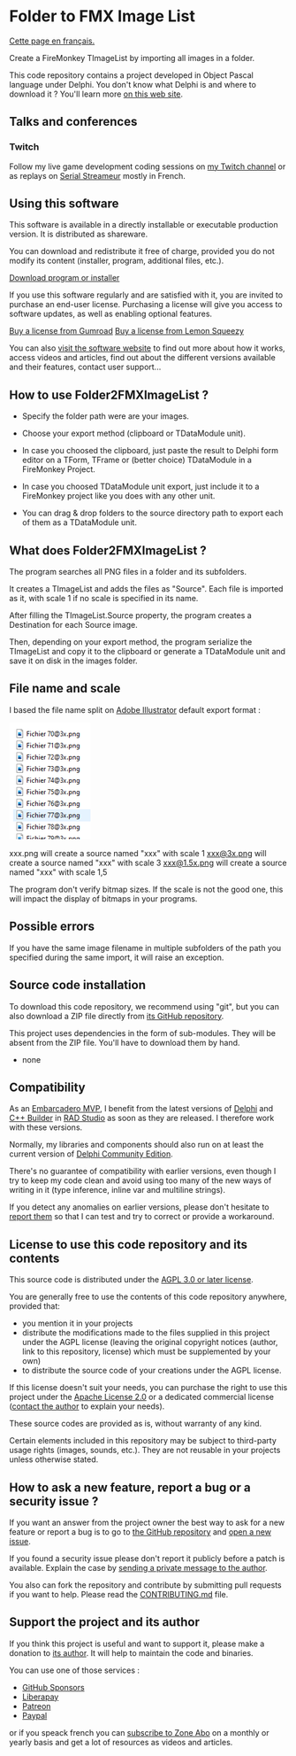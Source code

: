 # Folder to FMX Image List

[Cette page en français.](LISEZMOI.md)

Create a FireMonkey TImageList by importing all images in a folder.

This code repository contains a project developed in Object Pascal language under Delphi. You don't know what Delphi is and where to download it ? You'll learn more [on this web site](https://delphi-resources.developpeur-pascal.fr/).

## Talks and conferences

### Twitch

Follow my live game development coding sessions on [my Twitch channel](https://www.twitch.tv/patrickpremartin) or as replays on [Serial Streameur](https://serialstreameur.fr) mostly in French.

## Using this software

This software is available in a directly installable or executable production version. It is distributed as shareware.

You can download and redistribute it free of charge, provided you do not modify its content (installer, program, additional files, etc.).

[Download program or installer](https://olfsoftware.lemonsqueezy.com/checkout/buy/14bc1e25-f5f0-47a2-b698-5a18f7043d8e)

If you use this software regularly and are satisfied with it, you are invited to purchase an end-user license. Purchasing a license will give you access to software updates, as well as enabling optional features.

[Buy a license from Gumroad](https://boutique.olfsoftware.fr/l/folder2fmximagelist)
[Buy a license from Lemon Squeezy](https://olfsoftware.lemonsqueezy.com/checkout/buy/648c0390-1f77-419e-9648-e4815de984a1)

You can also [visit the software website](https://folder2fmximagelist.olfsoftware.fr/) to find out more about how it works, access videos and articles, find out about the different versions available and their features, contact user support...

## How to use Folder2FMXImageList ?

* Specify the folder path were are your images.

* Choose your export method (clipboard or TDataModule unit).

* In case you choosed the clipboard, just paste the result to Delphi form editor on a TForm, TFrame or (better choice) TDataModule in a FireMonkey Project.

* In case you choosed TDataModule unit export, just include it to a FireMonkey project like you does with any other unit.

* You can drag & drop folders to the source directory path to export each of them as a TDataModule unit.

## What does Folder2FMXImageList ?

The program searches all PNG files in a folder and its subfolders.

It creates a TImageList and adds the files as "Source". Each file is imported as it, with scale 1 if no scale is specified in its name.

After filling the TImageList.Source property, the program creates a Destination for each Source image.

Then, depending on your export method, the program serialize the TImageList and copy it to the clipboard or generate a TDataModule unit and save it on disk in the images folder.

## File name and scale

I based the file name split on [Adobe Illustrator](https://vasur.fr/illustrator) default export format :

![Adobe Illustrator homothetic export sample](https://github.com/DeveloppeurPascal/Folder2FMXImageList/raw/main/screen-captures/04-FilesForHomotheticExport.png)

xxx.png will create a source named "xxx" with scale 1
xxx@3x.png will create a source named "xxx" with scale 3
xxx@1.5x.png will create a source named "xxx" with scale 1,5

The program don't verify bitmap sizes. If the scale is not the good one, this will impact the display of bitmaps in your programs.

## Possible errors

If you have the same image filename in multiple subfolders of the path you specified during the same import, it will raise an exception.

## Source code installation

To download this code repository, we recommend using "git", but you can also download a ZIP file directly from [its GitHub repository](https://github.com/DeveloppeurPascal/Folder2FMXImageList).

This project uses dependencies in the form of sub-modules. They will be absent from the ZIP file. You'll have to download them by hand.

* none

## Compatibility

As an [Embarcadero MVP](https://www.embarcadero.com/resources/partners/mvp-directory), I benefit from the latest versions of [Delphi](https://www.embarcadero.com/products/delphi) and [C++ Builder](https://www.embarcadero.com/products/cbuilder) in [RAD Studio](https://www.embarcadero.com/products/rad-studio) as soon as they are released. I therefore work with these versions.

Normally, my libraries and components should also run on at least the current version of [Delphi Community Edition](https://www.embarcadero.com/products/delphi/starter).

There's no guarantee of compatibility with earlier versions, even though I try to keep my code clean and avoid using too many of the new ways of writing in it (type inference, inline var and multiline strings).

If you detect any anomalies on earlier versions, please don't hesitate to [report them](https://github.com/DeveloppeurPascal/Folder2FMXImageList/issues) so that I can test and try to correct or provide a workaround.

## License to use this code repository and its contents

This source code is distributed under the [AGPL 3.0 or later license](https://choosealicense.com/licenses/agpl-3.0/).

You are generally free to use the contents of this code repository anywhere, provided that:
* you mention it in your projects
* distribute the modifications made to the files supplied in this project under the AGPL license (leaving the original copyright notices (author, link to this repository, license) which must be supplemented by your own)
* to distribute the source code of your creations under the AGPL license.

If this license doesn't suit your needs, you can purchase the right to use this project under the [Apache License 2.0](https://choosealicense.com/licenses/apache-2.0/) or a dedicated commercial license ([contact the author](https://developpeur-pascal.fr/nous-contacter.php) to explain your needs).

These source codes are provided as is, without warranty of any kind.

Certain elements included in this repository may be subject to third-party usage rights (images, sounds, etc.). They are not reusable in your projects unless otherwise stated.

## How to ask a new feature, report a bug or a security issue ?

If you want an answer from the project owner the best way to ask for a new feature or report a bug is to go to [the GitHub repository](https://github.com/DeveloppeurPascal/Folder2FMXImageList) and [open a new issue](https://github.com/DeveloppeurPascal/Folder2FMXImageList/issues).

If you found a security issue please don't report it publicly before a patch is available. Explain the case by [sending a private message to the author](https://developpeur-pascal.fr/nous-contacter.php).

You also can fork the repository and contribute by submitting pull requests if you want to help. Please read the [CONTRIBUTING.md](CONTRIBUTING.md) file.

## Support the project and its author

If you think this project is useful and want to support it, please make a donation to [its author](https://github.com/DeveloppeurPascal). It will help to maintain the code and binaries.

You can use one of those services :

* [GitHub Sponsors](https://github.com/sponsors/DeveloppeurPascal)
* [Liberapay](https://liberapay.com/PatrickPremartin)
* [Patreon](https://www.patreon.com/patrickpremartin)
* [Paypal](https://www.paypal.com/paypalme/patrickpremartin)

or if you speack french you can [subscribe to Zone Abo](https://zone-abo.fr/nos-abonnements.php) on a monthly or yearly basis and get a lot of resources as videos and articles.
